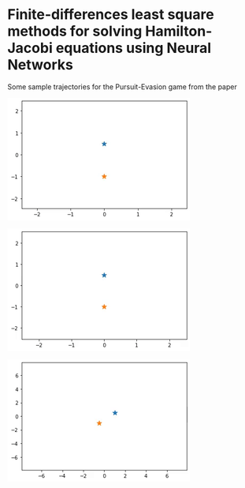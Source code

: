 # Finite-differences least square methods for solving Hamilton-Jacobi equations using Neural Networks


Some sample trajectories for the Pursuit-Evasion game from the paper

![Demo Video](./movies_paper/movie1.gif)

![Demo Video](./movies_paper/movie2.gif)

![Demo Video](./movies_paper/movie4.gif)
